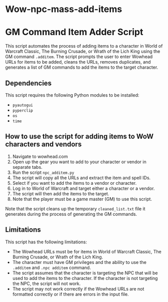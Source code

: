 # Wow-npc-mass-add-items
# GM Command Item Adder Script

This script automates the process of adding items to a character in World of Warcraft Classic, The Burning Crusade, or Wrath of the Lich King using the GM command `.additem`. The script prompts the user to enter Wowhead URLs for items to be added, cleans the URLs, removes duplicates, and generates a list of GM commands to add the items to the target character.

## Dependencies

This script requires the following Python modules to be installed:

- `pyautogui`
- `pyperclip`
- `os`
- `time`

## How to use the script for adding items to WoW characters and vendors

1. Navigate to wowhead.com
2. Open up the gear you want to add to your character or vendor in separate tabs.
3. Run the script `npc_additem.py`
4. The script will copy all the URLs and extract the item and spell IDs.
5. Select if you want to add the items to a vendor or character.
6. Log in to World of Warcraft and target either a character or a vendor.
7. The script will then add the items to the target.
8. Note that the player must be a game master (GM) to use this script.

Note that the script cleans up the temporary `cleaned_list.txt` file it generates during the process of generating the GM commands.

## Limitations

This script has the following limitations:

- The Wowhead URLs must be for items in World of Warcraft Classic, The Burning Crusade, or Wrath of the Lich King.
- The character must have GM privileges and the ability to use the `.additem` and `.npc additem` command.
- The script assumes that the character is targeting the NPC that will be used to add the items to the character. If the character is not targeting the NPC, the script will not work.
- The script may not work correctly if the Wowhead URLs are not formatted correctly or if there are errors in the input file.
